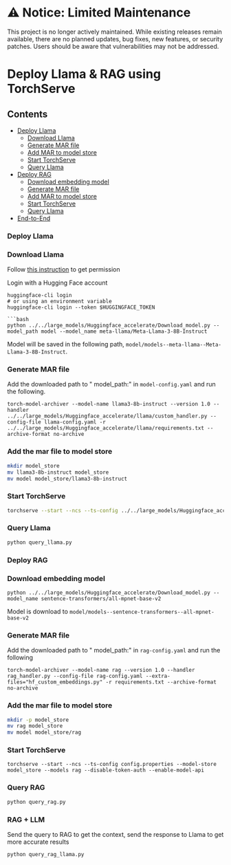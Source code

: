 # ⚠️ Notice: Limited Maintenance

This project is no longer actively maintained. While existing releases remain available, there are no planned updates, bug fixes, new features, or security patches. Users should be aware that vulnerabilities may not be addressed.

# Deploy Llama & RAG using TorchServe

## Contents
* [Deploy Llama](#deploy-llama)
    * [Download Llama](#download-model)
    * [Generate MAR file](#generate-mar-file)
    * [Add MAR to model store](#add-the-mar-file-to-model-store)
    * [Start TorchServe](#start-torchserve)
    * [Query Llama](#query-llama)
* [Deploy RAG](#deploy-rag)
    * [Download embedding model](#download-embedding-model)
    * [Generate MAR file](#generate-mar-file-1)
    * [Add MAR to model store](#add-the-mar-file-to-model-store-1)
    * [Start TorchServe](#start-torchserve-1)
    * [Query Llama](#query-rag)
* [End-to-End](#)

### Deploy Llama

### Download Llama

Follow [this instruction](https://huggingface.co/meta-llama/Meta-Llama-3-70B-Instruct) to get permission

Login with a Hugging Face account
```
huggingface-cli login
# or using an environment variable
huggingface-cli login --token $HUGGINGFACE_TOKEN

```bash
python ../../large_models/Huggingface_accelerate/Download_model.py --model_path model --model_name meta-llama/Meta-Llama-3-8B-Instruct
```
Model will be saved in the following path, `model/models--meta-llama--Meta-Llama-3-8B-Instruct`.

### Generate MAR file

Add the downloaded path to " model_path:" in `model-config.yaml` and run the following.

```
torch-model-archiver --model-name llama3-8b-instruct --version 1.0 --handler ../../large_models/Huggingface_accelerate/llama/custom_handler.py --config-file llama-config.yaml -r ../../large_models/Huggingface_accelerate/llama/requirements.txt --archive-format no-archive
```

### Add the mar file to model store

```bash
mkdir model_store
mv llama3-8b-instruct model_store
mv model model_store/llama3-8b-instruct
```

###  Start TorchServe

```bash
torchserve --start --ncs --ts-config ../../large_models/Huggingface_accelerate/llama/config.properties --model-store model_store --models llama3-8b-instruct --disable-token-auth --enable-model-api
```
### Query Llama

```bash
python query_llama.py
```

### Deploy RAG

### Download embedding model

```
python ../../large_models/Huggingface_accelerate/Download_model.py --model_name sentence-transformers/all-mpnet-base-v2
```
Model is download to `model/models--sentence-transformers--all-mpnet-base-v2`

### Generate MAR file

Add the downloaded path to " model_path:" in `rag-config.yaml` and run the following
```
torch-model-archiver --model-name rag --version 1.0 --handler rag_handler.py --config-file rag-config.yaml --extra-files="hf_custom_embeddings.py" -r requirements.txt --archive-format no-archive
```

### Add the mar file to model store

```bash
mkdir -p model_store
mv rag model_store
mv model model_store/rag
```

### Start TorchServe
```
torchserve --start --ncs --ts-config config.properties --model-store model_store --models rag --disable-token-auth --enable-model-api

```

### Query RAG

```bash
python query_rag.py
```

### RAG + LLM

Send the query to RAG to get the context, send the response to Llama to get more accurate results

```bash
python query_rag_llama.py
```
